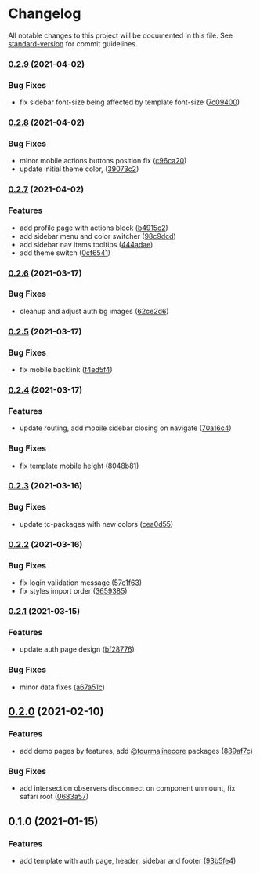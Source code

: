 # Changelog

All notable changes to this project will be documented in this file. See [standard-version](https://github.com/conventional-changelog/standard-version) for commit guidelines.

### [0.2.9](https://github.com/TourmalineCore/React-Admin-Template/compare/v0.2.8...v0.2.9) (2021-04-02)


### Bug Fixes

* fix sidebar font-size being affected by template font-size ([7c09400](https://github.com/TourmalineCore/React-Admin-Template/commit/7c0940075926d83574808fdc4c4d028ca1aeb71a))

### [0.2.8](https://github.com/TourmalineCore/React-Admin-Template/compare/v0.2.7...v0.2.8) (2021-04-02)


### Bug Fixes

* minor mobile actions buttons position fix ([c96ca20](https://github.com/TourmalineCore/React-Admin-Template/commit/c96ca206deb11f7eb567148f1c1e87f1c21c10fc))
* update initial theme color, ([39073c2](https://github.com/TourmalineCore/React-Admin-Template/commit/39073c23599b98c633b9d86b44d114ed6ab2305d))

### [0.2.7](https://github.com/TourmalineCore/React-Admin-Template/compare/v0.2.6...v0.2.7) (2021-04-02)


### Features

* add profile page with actions block ([b4915c2](https://github.com/TourmalineCore/React-Admin-Template/commit/b4915c29942853d65785ce4c41cf625ecdfdd314))
* add sidebar menu and color switcher ([98c9dcd](https://github.com/TourmalineCore/React-Admin-Template/commit/98c9dcdd9cabf9e206bef2b8e7b36fe585d2aee7))
* add sidebar nav items tooltips ([444adae](https://github.com/TourmalineCore/React-Admin-Template/commit/444adae6f2d02d0a7fcaf982f7198424ee30f33a))
* add theme switch ([0cf6541](https://github.com/TourmalineCore/React-Admin-Template/commit/0cf6541b7caf5b8623162e692dddf0eb7c33c152))

### [0.2.6](https://github.com/TourmalineCore/React-Admin-Template/compare/v0.2.5...v0.2.6) (2021-03-17)


### Bug Fixes

* cleanup and adjust auth bg images ([62ce2d6](https://github.com/TourmalineCore/React-Admin-Template/commit/62ce2d6459755080da1413b7e0764dcc62df7281))

### [0.2.5](https://github.com/TourmalineCore/React-Admin-Template/compare/v0.2.4...v0.2.5) (2021-03-17)


### Bug Fixes

* fix mobile backlink ([f4ed5f4](https://github.com/TourmalineCore/React-Admin-Template/commit/f4ed5f46120ea45c5968df8e73da5f645931a75d))

### [0.2.4](https://github.com/TourmalineCore/React-Admin-Template/compare/v0.2.3...v0.2.4) (2021-03-17)


### Features

* update routing, add mobile sidebar closing on navigate ([70a16c4](https://github.com/TourmalineCore/React-Admin-Template/commit/70a16c4c0a3c36fef441bfc7322cde68c152bc95))


### Bug Fixes

* fix template mobile height ([8048b81](https://github.com/TourmalineCore/React-Admin-Template/commit/8048b81c52b534f8769e064f2eaa036f26d3c5f1))

### [0.2.3](https://github.com/TourmalineCore/React-Admin-Template/compare/v0.2.2...v0.2.3) (2021-03-16)


### Bug Fixes

* update tc-packages with new colors ([cea0d55](https://github.com/TourmalineCore/React-Admin-Template/commit/cea0d55950b0e83f6f71ef26ad17fc17ce2d798f))

### [0.2.2](https://github.com/TourmalineCore/React-Admin-Template/compare/v0.2.1...v0.2.2) (2021-03-16)


### Bug Fixes

* fix login validation message ([57e1f63](https://github.com/TourmalineCore/React-Admin-Template/commit/57e1f638261e7cddd41d7c6180a8a05b9a9d3098))
* fix styles import order ([3659385](https://github.com/TourmalineCore/React-Admin-Template/commit/3659385a57f7e48d09f94e8f80fab24ffcca1169))

### [0.2.1](https://github.com/TourmalineCore/React-Admin-Template/compare/v0.2.0...v0.2.1) (2021-03-15)


### Features

* update auth page design ([bf28776](https://github.com/TourmalineCore/React-Admin-Template/commit/bf28776da362f1e956287f3e90785bd47a1595f0))


### Bug Fixes

* minor data fixes ([a67a51c](https://github.com/TourmalineCore/React-Admin-Template/commit/a67a51c865f38ac985d9ab762529cbef2f43f96e))

## [0.2.0](https://github.com/TourmalineCore/React-Admin-Template/compare/v0.1.0...v0.2.0) (2021-02-10)


### Features

* add demo pages by features, add [@tourmalinecore](https://github.com/tourmalinecore) packages ([889af7c](https://github.com/TourmalineCore/React-Admin-Template/commit/889af7c1ac49810e64631f8443e86627791c8098))


### Bug Fixes

* add intersection observers disconnect on component unmount, fix safari root ([0683a57](https://github.com/TourmalineCore/React-Admin-Template/commit/0683a57f86d2ce86ce27e39281612b02561d3ddd))

## 0.1.0 (2021-01-15)


### Features

* add template with auth page, header, sidebar and footer ([93b5fe4](https://github.com/TourmalineCore/React-Admin-Template/commit/93b5fe42a91762d26bf138bd39746283d767e0c1))
